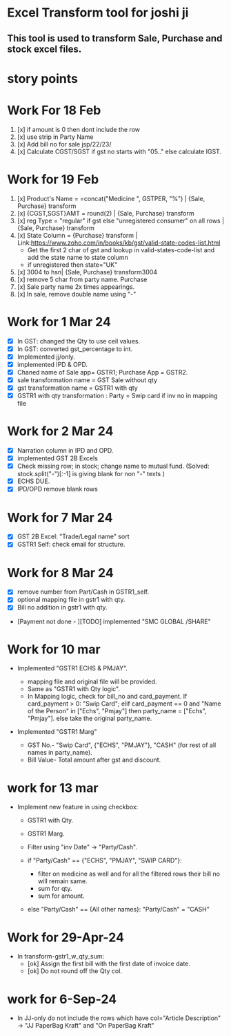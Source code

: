 # Excel Transform tool for joshi ji

## This tool is used to transform Sale, Purchase and stock excel files.

# story points

# Work For 18 Feb

1. [x] if amount is 0 then dont include the row
2. [x] use strip in Party Name
3. [x] Add bill no for sale jsp/22/23/<starting no>
4. [x] Calculate CGST/SGST if gst no starts with "05.." else calculate IGST.

# Work for 19 Feb

1. [x] Product's Name = =concat("Medicine ", GSTPER, "%") | {Sale, Purchase} transform
2. [x] {CGST,SGST}AMT = round(2) | {Sale, Purchase} transform
3. [x] reg Type = "regular" if gst else "unregistered consumer" on all rows | {Sale, Purchase} transform
4. [x] State Column = {Purchase} transform | Link:https://www.zoho.com/in/books/kb/gst/valid-state-codes-list.html
   - Get the first 2 char of gst and lookup in valid-states-code-list and add the state name to state column
   - if unregistered then state="UK"
5. [x] 3004 to hsn| {Sale, Purchase} transform3004
6. [x] remove 5 char from party name. Purchase
7. [x] Sale party name 2x times appearings.
8. [x] In sale, remove double name using "-"

# Work for 1 Mar 24

- [x] In GST: changed the Qty to use ceil values.
- [x] In GST: converted gst_percentage to int.
- [x] Implemented jj/only.
- [x] implemented IPD & OPD.
- [x] Chaned name of Sale app= GSTR1; Purchase App = GSTR2.
- [x] sale transformation name = GST Sale without qty
- [x] gst transformation name = GSTR1 with qty
- [x] GSTR1 with qty transformation : Party = Swip card if inv no in mapping file

# Work for 2 Mar 24

- [x] Narration column in IPD and OPD.
- [x] implemented GST 2B Excels
- [x] Check missing row; in stock; change name to mutual fund. (Solved: stock.split("-")[:-1] is giving blank for non "-" texts )
- [x] ECHS DUE.
- [x] IPD/OPD remove blank rows

# Work for 7 Mar 24

- [x] GST 2B Excel: "Trade/Legal name" sort
- [x] GSTR1 Self: check email for structure.

# Work for 8 Mar 24

- [x] remove number from Part/Cash in GSTR1_self.
- [x] optional mapping file in gstr1 with qty.
- [x] Bill no addition in gstr1 with qty.
- [Payment not done - ][TODO] implemented "SMC GLOBAL /SHARE"

# Work for 10 mar

- Implemented "GSTR1 ECHS & PMJAY".

  - mapping file and original file will be provided.
  - Same as "GSTR1 with Qty logic".
  - In Mapping logic, check for bill_no and card_payment. If card_payment > 0: "Swip Card"; elif card_payment == 0 and "Name of the Person" in ["Echs", "Pmjay"] then party_name = ["Echs", "Pmjay"]. else take the original party_name.

- Implemented "GSTR1 Marg"
  - GST No.- "Swip Card", {"ECHS", "PMJAY"}, "CASH" (for rest of all names in party_name).
  - Bill Value- Total amount after gst and discount.

# work for 13 mar

- Implement new feature in using checkbox:

  - GSTR1 with Qty.
  - GSTR1 Marg.

  - Filter using "inv Date" -> "Party/Cash".
  - if "Party/Cash" == {"ECHS", "PMJAY", "SWIP CARD"}:

    - filter on medicine as well and for all the filtered rows their bill no will remain same.
    - sum for qty.
    - sum for amount.

  - else "Party/Cash" == {All other names}:
    "Party/Cash" = "CASH"

# Work for 29-Apr-24

- In transform-gstr1_w_qty_sum:
  - [ok] Assign the first bill with the first date of invoice date.
  - [ok] Do not round off the Qty col.

# work for 6-Sep-24

- In JJ-only do not include the rows which have col="Article Description" -> "JJ PaperBag Kraft" and "On PaperBag Kraft"
